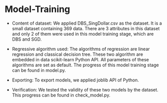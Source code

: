 # Model-Training
* Content of dataset:
  We applied DBS_SingDollar.csv as the dataset. It is a small dataset containing 369 data. There are 3 attributes in this dataset and only 2 of them were used in this model training stage, which are DBS and SGD.
  
* Regressive algorithm used:
  The algorithms of regression are linear regression and classical decision tree. These two algorithm are embedded in data scikit-learn Python API. All parameters of these algorithms are set as default. The progress of this model training stage can be found in model.py.
  
* Exporting:
  To export models, we applied joblib API of Python.
  
* Verification:
  We tested the validity of these two models by the dataset. This progress can be found in check_model.py.
